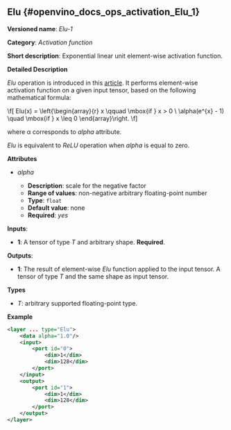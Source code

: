## Elu<a name="Elu"></a> {#openvino_docs_ops_activation_Elu_1}

**Versioned name**: *Elu-1*

**Category**: *Activation function*

**Short description**: Exponential linear unit element-wise activation function.

**Detailed Description**

*Elu* operation is introduced in this [article](https://arxiv.org/abs/1511.07289v3).
It performs element-wise activation function on a given input tensor, based on the following mathematical formula:

\f[
Elu(x) = \left\{\begin{array}{r}
    x \qquad \mbox{if } x >  0 \\
    \alpha(e^{x} - 1) \quad \mbox{if } x \leq 0
\end{array}\right.
\f]

where α corresponds to *alpha* attribute.

*Elu* is equivalent to *ReLU* operation when *alpha* is equal to zero.

**Attributes**

* *alpha*

  * **Description**: scale for the negative factor
  * **Range of values**: non-negative arbitrary floating-point number
  * **Type**: `float`
  * **Default value**: none
  * **Required**: *yes*

**Inputs**:

*   **1**: A tensor of type *T* and arbitrary shape. **Required**.

**Outputs**:

*   **1**: The result of element-wise *Elu* function applied to the input tensor. A tensor of type *T* and the same shape as input tensor.

**Types**

* *T*: arbitrary supported floating-point type.

**Example**

```xml
<layer ... type="Elu">
    <data alpha="1.0"/>
    <input>
        <port id="0">
            <dim>1</dim>
            <dim>128</dim>
        </port>
    </input>
    <output>
        <port id="1">
            <dim>1</dim>
            <dim>128</dim>
        </port>
    </output>
</layer>
```
